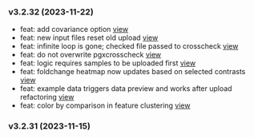 ### v3.2.32 (2023-11-22)

-  feat: add covariance option [view](https://github.com/bigomics/omicsplayground/commit/5598c584b22a3a6b692746ef4573269b0adf6d12)
-  feat: new input files reset old upload [view](https://github.com/bigomics/omicsplayground/commit/db476a059fe7b71a36d2316f6b30f8ca3ee8c525)
-  feat: infinite loop is gone; checked file passed to crosscheck [view](https://github.com/bigomics/omicsplayground/commit/815ee19c968376a3162f670fb82205b639453aaf)
-  feat: do not overwrite pgxcrosscheck [view](https://github.com/bigomics/omicsplayground/commit/f772661141f0143f58aab82d9ea02f6c7bf25f09)
-  feat: logic requires samples to be uploaded first [view](https://github.com/bigomics/omicsplayground/commit/34af70b943bb27281783496e4d6de0fa41f20b89)
-  feat: foldchange heatmap now updates based on selected contrasts [view](https://github.com/bigomics/omicsplayground/commit/5667b80290867ca2898a03ca451f50e6cf87f20d)
-  feat: example data triggers data preview and works after upload refactoring [view](https://github.com/bigomics/omicsplayground/commit/756c04f91113ef91089382a3386e317540538677)
-  feat: color by comparison in feature clustering [view](https://github.com/bigomics/omicsplayground/commit/02c821bd68d85ee21ea23d31193c90f08c0ba513)


### v3.2.31 (2023-11-15)



